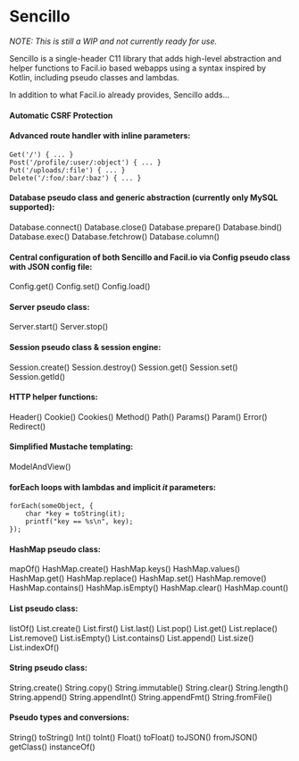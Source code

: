 # Sencillo

_NOTE: This is still a WIP and not currently ready for use._

Sencillo is a single-header C11 library that adds high-level abstraction and helper functions to Facil.io based webapps using a syntax inspired by Kotlin, including pseudo classes and lambdas.

In addition to what Facil.io already provides, Sencillo adds...

#### Automatic CSRF Protection

#### Advanced route handler with inline parameters:
```
Get('/') { ... }
Post('/profile/:user/:object') { ... }
Put('/uploads/:file') { ... }
Delete('/:foo/:bar/:baz') { ... }
```
#### Database pseudo class and generic abstraction (currently only MySQL supported):
Database.connect()
Database.close()
Database.prepare()
Database.bind()
Database.exec()
Database.fetchrow()
Database.column()

#### Central configuration of both Sencillo and Facil.io via Config pseudo class with JSON config file:
Config.get()
Config.set()
Config.load()

#### Server pseudo class:
Server.start()
Server.stop()

#### Session pseudo class & session engine:
Session.create()
Session.destroy()
Session.get()
Session.set()
Session.getId()

#### HTTP helper functions:
Header()
Cookie()
Cookies()
Method()
Path()
Params()
Param()
Error()
Redirect()

#### Simplified Mustache templating:
ModelAndView()

#### forEach loops with lambdas and implicit _it_ parameters:
```
forEach(someObject, {
    char *key = toString(it);
    printf("key == %s\n", key);
});
```

#### HashMap pseudo class:
mapOf()
HashMap.create()
HashMap.keys()
HashMap.values()
HashMap.get()
HashMap.replace()
HashMap.set()
HashMap.remove()
HashMap.contains()
HashMap.isEmpty()
HashMap.clear()
HashMap.count()

#### List pseudo class:
listOf()
List.create()
List.first()
List.last()
List.pop()
List.get()
List.replace()
List.remove()
List.isEmpty()
List.contains()
List.append()
List.size()
List.indexOf()

#### String pseudo class:
String.create()
String.copy()
String.immutable()
String.clear()
String.length()
String.append()
String.appendInt()
String.appendFmt()
String.fromFile()

#### Pseudo types and conversions:
String()
toString()
Int()
toInt()
Float()
toFloat()
toJSON()
fromJSON()
getClass()
instanceOf()

